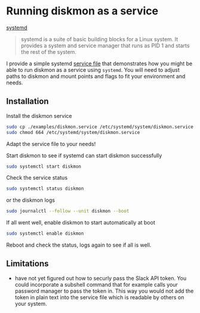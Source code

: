 # Running diskmon as a service

[systemd](https://systemd.io/)
> systemd is a suite of basic building blocks for a Linux system. It provides a
> system and service manager that runs as PID 1 and starts the rest of the
> system.

I provide a simple systemd [service file](./diskmon.service) that demonstrates
how you might be able to run diskmon as a service using `systemd`. You will
need to adjust paths to diskmon and mount points and flags to fit your
environment and needs.

## Installation

Install the diskmon service

```sh
sudo cp ./examples/diskmon.service /etc/systemd/system/diskmon.service
sudo chmod 664 /etc/systemd/system/diskmon.service
```

Adapt the service file to your needs!

Start diskmon to see if systemd can start diskmon successfully

```sh
sudo systemctl start diskmon
```

Check the service status

```sh
sudo systemctl status diskmon
```

or the diskmon logs

```sh
sudo journalctl --follow --unit diskmon --boot
```

If all went well, enable diskmon to start automatically at boot

```sh
sudo systemctl enable diskmon
```

Reboot and check the status, logs again to see if all is well.

## Limitations

* have not yet figured out how to securly pass the Slack API token. You could
  incorporate a subshell command that for example calls your password manager
  to pass the token in. This way you would not add the token in plain text into
  the service file which is readable by others on your system.

